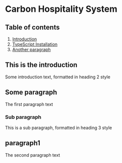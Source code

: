# Carbon Hospitality System

## Table of contents

1. [Introduction](#introduction)
2. [TypeScript Installation](##paragraph1)
3. [Another paragraph](#paragraph2)

## This is the introduction

Some introduction text, formatted in heading 2 style

## Some paragraph <a name="paragraph1"></a>

The first paragraph text

### Sub paragraph <a name="subparagraph1"></a>

This is a sub paragraph, formatted in heading 3 style

## paragraph1

The second paragraph text
